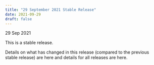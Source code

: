 ```yaml
---
title: "29 September 2021 Stable Release"
date: 2021-09-29
draft: false
---
```


29 Sep 2021

This is a stable release.

Details on what has changed in this release (compared to the previous stable release) are here and details for all releases are here.
